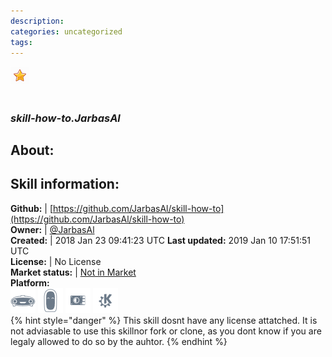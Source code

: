 ```yaml
--- 
description: 
categories: uncategorized   
tags:   
---
```


![](../.gitbook/assets/star.png)  
#   
### _skill-how-to.JarbasAl_  
## About:  


## Skill information:  
**Github:** | [https://github.com/JarbasAl/skill-how-to](https://github.com/JarbasAl/skill-how-to)  
**Owner:** | [@JarbasAl](https://github.com/JarbasAl)  
**Created:** | 2018 Jan 23 09:41:23 UTC  **Last updated:** 2019 Jan 10 17:51:51 UTC  
**License:** | No License  
**Market status:** | [Not in Market](https://market.mycroft.ai/skill/)  
**Platform:**  
 ![](../.gitbook/assets/mark-1-icon.png)  ![](../.gitbook/assets/mark-2-icon.png)  ![](../.gitbook/assets/picroft-icon.png)  ![](../.gitbook/assets/kde.png)   
{% hint style="danger" %}
This skill dosnt have any license attatched. It is not adviasable to use this skillnor fork or clone, as you dont know if you are legaly allowed to do so by the auhtor.
{% endhint %}
